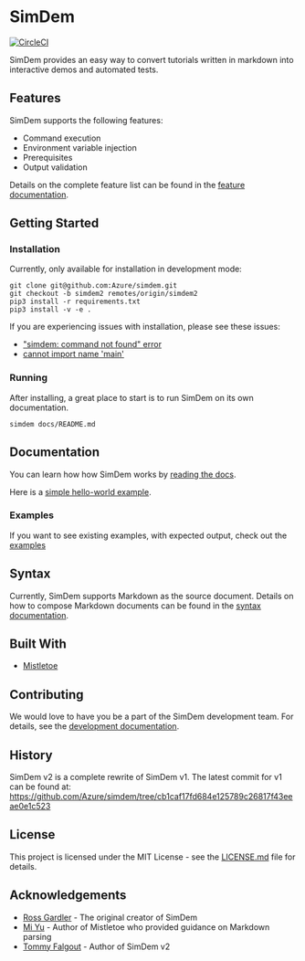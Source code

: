 # SimDem
[![CircleCI](https://circleci.com/gh/Azure/simdem.svg?style=svg)](https://circleci.com/gh/Azure/simdem)

SimDem provides an easy way to convert tutorials written in markdown into interactive demos and automated tests. 

## Features

SimDem supports the following features:
* Command execution
* Environment variable injection
* Prerequisites
* Output validation

Details on the complete feature list can be found in the [feature documentation](docs/features.md).

## Getting Started

### Installation

Currently, only available for installation in development mode:

```
git clone git@github.com:Azure/simdem.git
git checkout -b simdem2 remotes/origin/simdem2
pip3 install -r requirements.txt
pip3 install -v -e .
```

If you are experiencing issues with installation, please see these issues:
* ["simdem: command not found" error](https://github.com/Azure/simdem/issues/99)
* [cannot import name 'main'](https://github.com/Azure/simdem/issues/111)

### Running

After installing, a great place to start is to run SimDem on its own documentation.

```
simdem docs/README.md
```

## Documentation

You can learn how how SimDem works by [reading the docs](https://github.com/Azure/simdem/tree/simdem2/docs).

Here is a [simple hello-world example](https://github.com/Azure/simdem/blob/simdem2/docs/hello_world.md).

### Examples

If you want to see existing examples, with expected output, check out the [examples](https://github.com/Azure/simdem/tree/simdem2/examples)

## Syntax

Currently, SimDem supports Markdown as the source document.  Details on how to compose Markdown documents can be found in the [syntax documentation](docs/syntax.md).

## Built With

* [Mistletoe](https://github.com/miyuchina/mistletoe)

## Contributing

We would love to have you be a part of the SimDem development team.  For details, see the [development documentation](docs/development.md).

## History

SimDem v2 is a complete rewrite of SimDem v1.  The latest commit for v1 can be found at:
https://github.com/Azure/simdem/tree/cb1caf17fd684e125789c26817f43eeae0e1c523

## License

This project is licensed under the MIT License - see the [LICENSE.md](LICENSE.md) file for details.

## Acknowledgements

* [Ross Gardler](https://twitter.com/rgardler) - The original creator of SimDem
* [Mi Yu](https://github.com/miyuchina) - Author of Mistletoe who provided guidance on Markdown parsing
* [Tommy Falgout](https://lastcoolnameleft.com) - Author of SimDem v2
